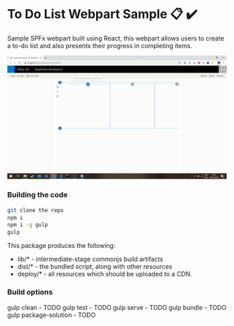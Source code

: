# To Do List Webpart Sample :clipboard: :heavy_check_mark:

Sample SPFx webpart built using React, this webpart allows users to create a to-do list and also presents their progress in completing items.


![Demo To Do List App](/demos/demo1.gif)

### Building the code

```bash
git clone the repo
npm i
npm i -g gulp
gulp
```

This package produces the following:

* lib/* - intermediate-stage commonjs build artifacts
* dist/* - the bundled script, along with other resources
* deploy/* - all resources which should be uploaded to a CDN.

### Build options

gulp clean - TODO
gulp test - TODO
gulp serve - TODO
gulp bundle - TODO
gulp package-solution - TODO
